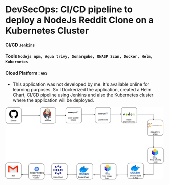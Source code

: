 
# DevSecOps: CI/CD pipeline to deploy a NodeJs Reddit Clone on a Kubernetes Cluster

#### CI/CD   `Jenkins`
#### Tools      `Nodejs npm, Aqua trivy, Sonarqube, OWASP Scan, Docker, Helm, Kubernetes`
#### Cloud Platform  : ` AWS `

- This application was not developed by me. It's available online for learning purposes. 
So I Dockerized the application, created a Helm Chart, CI/CD pipeline using Jenkins and also the Kubernetes cluster where the application will be deployed.

![reddit clone CI/CD pipeline](docs/assets/pipeline.png)